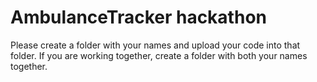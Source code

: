 # AmbulanceTracker hackathon 


Please create a folder with your names and upload your code into that folder.
If you are working together, create a folder with both your names together. 
